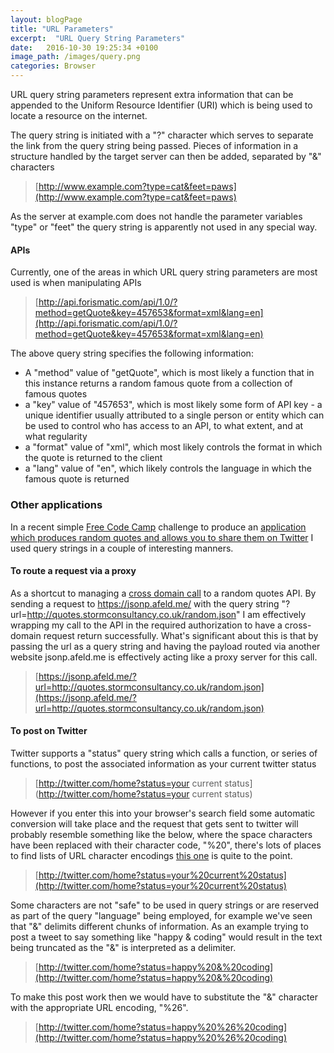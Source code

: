 ```yaml
---
layout: blogPage
title: "URL Parameters"
excerpt:  "URL Query String Parameters"
date:   2016-10-30 19:25:34 +0100
image_path: /images/query.png
categories: Browser
---
```


URL query string parameters represent extra information that can be appended to the Uniform Resource Identifier (URI) which is being used to locate a resource on the internet.

The query string is initiated with a "?" character which serves to separate the link from the query string being passed. Pieces of information in a structure handled by the target server can then be added, separated by "&" characters


> [http://www.example.com?type=cat&feet=paws](http://www.example.com?type=cat&feet=paws)


As the server at example.com does not handle the parameter variables "type" or "feet" the query string is apparently not used in any special way.

#### APIs

Currently, one of the areas in which URL query string parameters are most used is when manipulating APIs

> [http://api.forismatic.com/api/1.0/?method=getQuote&key=457653&format=xml&lang=en](http://api.forismatic.com/api/1.0/?method=getQuote&key=457653&format=xml&lang=en)

The above query string specifies the following information:

+ A "method" value of "getQuote", which is most likely a function that in this instance returns a random famous quote from a collection of famous quotes
+ a "key" value of "457653", which is most likely some form of API key - a unique identifier usually attributed to a single person or entity which can be used to control who has access to an API, to what extent, and at what regularity
+ a "format" value of "xml",  which most likely controls the format in which the quote is returned to the client
+ a "lang" value of "en", which likely controls the language in which the famous quote is returned

### Other applications

In a recent simple [Free Code Camp](https://www.freecodecamp.com/challenges/build-a-random-quote-machine) challenge to produce an [application which produces random quotes and allows you to share them on Twitter](https://codepen.io/pjce/full/QKXqEg/) I used query strings in a couple of interesting manners.

#### To route a request via a proxy

As a shortcut to managing a [cross domain call](https://developer.mozilla.org/en-US/docs/Web/HTTP/Access_control_CORS) to a random quotes API. By sending a request to https://jsonp.afeld.me/ with the query string "?url=http://quotes.stormconsultancy.co.uk/random.json" I am effectively wrapping my call to the API in the required authorization to have a cross-domain request return successfully. What's significant about this is that by passing the url as a query string and having the payload routed via another website jsonp.afeld.me is effectively acting like a proxy server for this call.

> [https://jsonp.afeld.me/?url=http://quotes.stormconsultancy.co.uk/random.json](https://jsonp.afeld.me/?url=http://quotes.stormconsultancy.co.uk/random.json)

#### To post on Twitter

Twitter supports a "status" query string which calls a function, or series of functions, to post the associated information as your current twitter status

> [http://twitter.com/home?status=your current status](http://twitter.com/home?status=your current status)

However if you enter this into your browser's search field some automatic conversion will take place and the request that gets sent to twitter will probably resemble something like the below, where the space characters have been replaced with their character code, "%20", there's lots of places to find lists of URL character encodings [this one](http://www.permadi.com/tutorial/urlEncoding/) is quite to the point.

> [http://twitter.com/home?status=your%20current%20status](http://twitter.com/home?status=your%20current%20status)

Some characters are not "safe" to be used in query strings or are reserved as part of the query "language" being employed, for example we've seen that "&" delimits different chunks of information. As an example trying to post a tweet to say something like "happy & coding" would result in the text being truncated as the "&" is interpreted as a delimiter.

>  [http://twitter.com/home?status=happy%20&%20coding](http://twitter.com/home?status=happy%20&%20coding)

To make this post work then we would have to substitute the "&" character with the appropriate URL encoding, "%26".

>  [http://twitter.com/home?status=happy%20%26%20coding](http://twitter.com/home?status=happy%20%26%20coding)
